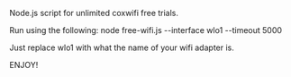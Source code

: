 Node.js script for unlimited coxwifi free trials.

Run using the following:
node free-wifi.js --interface wlo1 --timeout 5000

Just replace wlo1 with what the name of your wifi adapter is.

ENJOY!
